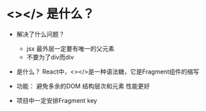 # <></> 是什么？
- 解决了什么问题？
    - jsx 最外层一定要有唯一的父元素
    - 不要为了div而div
- 是什么？
    React中，<></>是一种语法糖，它是Fragment组件的缩写

- 功能：
    避免多余的DOM 结构层次和元素
    性能更好

- 项目中一定安排Fragment key